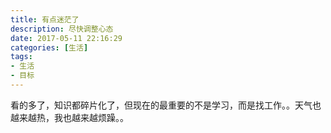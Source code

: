 ```yaml
---
title: 有点迷茫了
description: 尽快调整心态
date: 2017-05-11 22:16:29
categories: [生活]
tags:
- 生活
- 目标
---
```

看的多了，知识都碎片化了，但现在的最重要的不是学习，而是找工作。。天气也越来越热，我也越来越烦躁。。
<!--more-->
